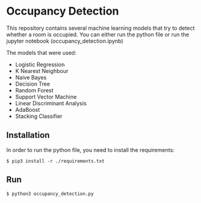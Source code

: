 # Occupancy Detection

This repository contains several machine learning models that try to detect whether a room
is occupied. You can either run the python file or run the jupyter notebook (occupancy_detection.ipynb)

The models that were used: 

* Logistic Regression
* K Nearest Neighbour
* Naive Bayes
* Decision Tree
* Random Forest
* Support Vector Machine
* Linear Discriminant Analysis
* AdaBoost
* Stacking Classifier

## Installation

In order to run the python file, you need to install the requirements:

```
$ pip3 install -r ./requirements.txt
```


## Run

```
$ python3 occupancy_detection.py
```

